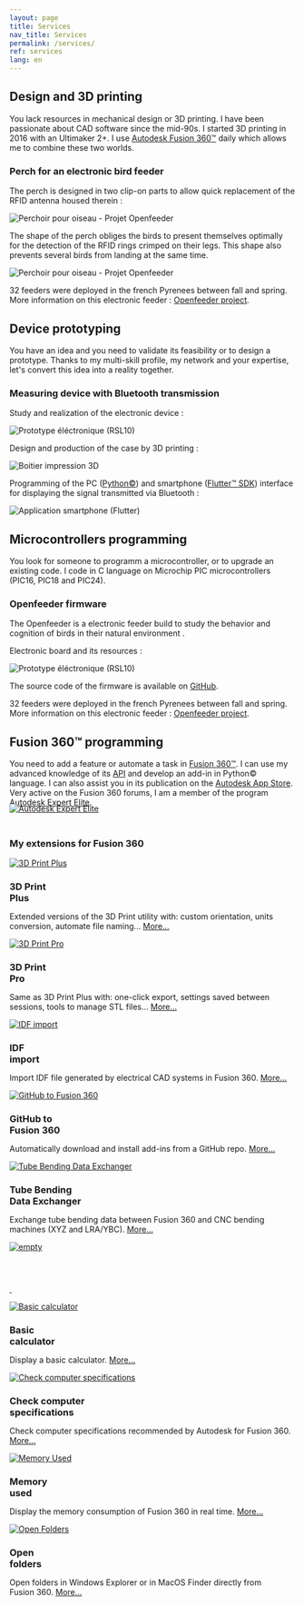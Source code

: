 ```yaml
---
layout: page
title: Services
nav_title: Services
permalink: /services/
ref: services
lang: en
---
```


<h2 class="post-list-heading" id="design">Design and 3D printing</h2>
<p class="services">You lack resources in mechanical design or 3D printing. I have been passionate about CAD software since the mid-90s. I started 3D printing in 2016 with an Ultimaker 2+. I use <a href="https://www.autodesk.com/products/fusion-360/overview" target="_blank">Autodesk Fusion 360&trade;</a> daily which allows me to combine these two worlds.</p>
<div class="service-example">
  <div class="service-example-title">
    <h3><span  class="service-example-title">Perch for an electronic bird feeder</span></h3>
  </div>
  <p>The perch is designed in two clip-on parts to allow quick replacement of the RFID antenna housed therein&nbsp;:</p>
  <div class="services">
    <img class="services" src="/assets/images/openfeeder.gif" alt="Perchoir pour oiseau - Projet Openfeeder"/>
  </div>
  <p>The shape of the perch obliges the birds to present themselves optimally for the detection of the RFID rings crimped on their legs. This shape also prevents several birds from landing at the same time.</p>
  <div class="services">
    <img class="services" style="max-width: none;" src="/assets/images/openfeeder-perch-03.jpg" alt="Perchoir pour oiseau - Projet Openfeeder"/>
  </div>
  <p>32 feeders were deployed in the french Pyrenees between fall and spring. More information on this electronic feeder&nbsp;: <a href="https://econect.cnrs.fr/openfeeder-et-smartnest/" target="_blank">Openfeeder project</a>.</p>
</div>
<h2 class="post-list-heading" id="prototyping">Device prototyping</h2>
<p class="services">You have an idea and you need to validate its feasibility or to design a prototype. Thanks to my multi-skill profile, my network and your expertise, let's convert this idea into a reality together.</p>
<div class="service-example">
<div class="service-example-title">
  <h3><span  class="service-example-title">Measuring device with Bluetooth transmission</span></h3>
</div>
<p>Study and realization of the electronic device&nbsp;:</p>
<div class="services">
<img class="services" src="/assets/images/dispositif-mesure-01.jpg" alt="Prototype éléctronique (RSL10)"/>
</div>
<p>Design and production of the case by 3D printing&nbsp;:</p>
<div class="services">
<img class="services" src="/assets/images/dispositif-mesure-02.jpg" alt="Boitier impression 3D"/>
</div>
<p>Programming of the PC (<a href="https://www.python.org/" target="_blank">Python&copy;</a>) and smartphone (<a href="https://flutter.dev/" target="_blank">Flutter&trade; SDK</a>) interface for displaying the signal transmitted via Bluetooth&nbsp;:</p>
<div class="services">
<img class="services" src="/assets/images/dispositif-mesure-03.jpg" alt="Application smartphone (Flutter)"/>
</div>
</div>
<h2 class="post-list-heading" id="microcontrolers">Microcontrollers programming</h2>
<p class="services">You look for someone to programm a microcontroller, or to upgrade an existing code. I code in C language on Microchip PIC microcontrollers (PIC16, PIC18 and PIC24).</p>
<div class="service-example">
  <div class="service-example-title">
    <h3><span  class="service-example-title">Openfeeder firmware</span></h3>
  </div>
  <p>The Openfeeder is a electronic feeder build to study the behavior and cognition of birds in their natural environment .</p>
  <p>Electronic board and its resources&nbsp;:</p>
  <div class="services">
  <img class="services" style="max-width: 450px;" src="/assets/images/of-board-details-v03.png" alt="Prototype éléctronique (RSL10)"/>
  </div>
  <p>The source code of the firmware is available on <a href="https://github.com/OpenFeeder/firmware" target="_blank">GitHub</a>.</p>
  <p>32 feeders were deployed in the french Pyrenees between fall and spring. More information on this electronic feeder&nbsp;: <a href="https://econect.cnrs.fr/openfeeder-et-smartnest/" target="_blank">Openfeeder project</a>.</p>
</div>
<h2 class="post-list-heading" id="fusion360">Fusion 360&trade; programming</h2>
<p class="services">You need to add a feature or automate a task in <a href="https://www.autodesk.com/products/fusion-360/overview" target="_blank">Fusion&nbsp;360&trade;</a>. I can use my advanced knowledge of its <a href="https://help.autodesk.com/view/fusion360/ENU/?guid=GUID-A92A4B10-3781-4925-94C6-47DA85A4F65A" target="_blank">API</a> and develop an add-in in Python&copy; language. I can also assist you in its publication on the <a href="https://apps.autodesk.com/FUSION/en/List/Search?isAppSearch=True&searchboxstore=FUSION&facet=&collection=&sort=&query=" target="_blank">Autodesk App Store</a>. Very active on the Fusion 360 forums, I am a member of the program <a href="https://www.autodesk.com/expert-elite/overview" target="_blank">Autodesk Expert Elite</a>.</p>
<div class="services">
    <a href="https://forums.autodesk.com/t5/user/viewprofilepage/user-id/3865419" target="_blank"><img class="services" style="border-radius: 0;margin: -20px 0 20px 0;" src="/assets/images/EE_Member_Badge_Email_Signature.png" alt="Autodesk Expert Elite"/></a>
</div>
<div class="service-example">
  <div class="service-example-title">
    <h3><span  class="service-example-title">My extensions for Fusion&nbsp;360</span></h3>
  </div>
  <section>
        <div class="three-col">
          <a href="https://apps.autodesk.com/FUSION/en/Detail/Index?id=2942207745179825936&appLang=en&os=Win64" target="_blank"><img class="services-small" src="/assets/images/3DPrintPlus.png" alt="3D Print Plus"/></a>
          <h3 style="margin-bottom: 0">3D Print<br/>Plus</h3>
          <p>Extended versions of the 3D Print utility with: custom orientation, units conversion, automate file naming&#8230; <a href="https://apps.autodesk.com/FUSION/en/Detail/Index?id=2942207745179825936&appLang=en&os=Win64" target="_blank">More&#8230;</a></p>
        </div>
        <div class="three-col">
          <a href="https://apps.autodesk.com/FUSION/en/Detail/Index?id=1137979603197380741&os=Win64&appLang=en" target="_blank"><img class="services-small" src="/assets/images/3DPrintPro.png" alt="3D Print Pro"/></a>
          <h3 style="margin-bottom: 0">3D Print<br/>Pro</h3>
          <p>Same as 3D Print Plus with: one-click export, settings saved between sessions, tools to manage STL files&#8230; <a href="https://apps.autodesk.com/FUSION/en/Detail/Index?id=1137979603197380741&os=Win64&appLang=en" target="_blank">More&#8230;</a></p>
        </div>
  </section>
  <section>
        <div class="three-col">
          <a href="https://apps.autodesk.com/FUSION/en/Detail/Index?id=3201819144576582682&appLang=en&os=Win64" target="_blank"><img class="services-small" src="/assets/images/idf-fusion-360.png" alt="IDF import"/></a>
          <h3 style="margin-bottom: 0">IDF<br/>import</h3>
          <p>Import IDF file generated by electrical CAD systems in Fusion&nbsp;360. <a href="https://apps.autodesk.com/FUSION/en/Detail/Index?id=3201819144576582682&appLang=en&os=Win64" target="_blank">More&#8230;</a></p>
        </div>
        <div class="three-col">
          <a href="https://apps.autodesk.com/FUSION/en/Detail/Index?id=789800822168335025&appLang=en&os=Win64" target="_blank"><img class="services-small" src="/assets/images/github-fusion-360.png" alt="GitHub to Fusion 360"/></a>
          <h3 style="margin-bottom: 0">GitHub to<br/>Fusion&nbsp;360</h3>
          <p>Automatically download and install add-ins from a GitHub repo. <a href="https://apps.autodesk.com/FUSION/en/Detail/Index?id=789800822168335025&appLang=en&os=Win64" target="_blank">More&#8230;</a></p>
        </div>
  </section>
  <section>
      <div class="three-col">
        <a href=""><img class="services-small" src="/assets/images/TubeBendingDataExchanger.png" alt="Tube Bending Data Exchanger"/></a>
        <h3 style="margin-bottom: 0">Tube Bending<br/>Data Exchanger</h3>
        <p>Exchange tube bending data between Fusion 360 and CNC bending machines (XYZ and LRA/YBC). <a href="https://apps.autodesk.com/FUSION/fr/Detail/Index?id=6110768094548413359&os=Win64">More&#8230;</a></p>
      </div>
      <div class="three-col">
        <a href=""><img class="services-small" src="/assets/images/empty-150x150.png" alt="empty"/></a>
        <h3 style="margin-bottom: 0">&nbsp;</h3>
        <p><a href="">&nbsp;</a></p>
      </div>
  </section>
  <section>
        <div class="three-col">
          <a href="https://github.com/JeromeBriot/fusion360-basic-calculator" target="_blank"><img class="services-small" src="/assets/images/BasicCalculator.png" alt="Basic calculator"/></a>
          <h3 style="margin-bottom: 0">Basic<br/>calculator</h3>
          <p>Display a basic calculator. <a href="https://github.com/JeromeBriot/fusion360-basic-calculator" target="_blank">More&#8230;</a></p>
        </div>
        <div class="three-col">
          <a href="https://github.com/JeromeBriot/fusion360-check-computer-specifications" target="_blank"><img class="services-small" src="/assets/images/CheckComputerSpecifications.png" alt="Check computer specifications"/></a>
          <h3 style="margin-bottom: 0">Check computer<br/>specifications</h3>
          <p>Check computer specifications recommended by Autodesk for Fusion&nbsp;360. <a href="https://github.com/JeromeBriot/fusion360-check-computer-specifications" target="_blank">More&#8230;</a></p>
        </div>
  </section>
  <section>
        <div class="three-col">
          <a href="https://github.com/JeromeBriot/fusion360-memory-used" target="_blank"><img class="services-small" src="/assets/images/MemoryUsed.png" alt="Memory Used"/></a>
          <h3 style="margin-bottom: 0">Memory<br/>used</h3>
          <p>Display the memory consumption of Fusion&nbsp;360 in real time. <a href="https://github.com/JeromeBriot/fusion360-memory-used" target="_blank">More&#8230;</a></p>
        </div>
        <div class="three-col">
          <a href="https://github.com/JeromeBriot/fusion360-open-folders" target="_blank"><img class="services-small" src="/assets/images/OpenFolders.png" alt="Open Folders"/></a>
          <h3 style="margin-bottom: 0">Open<br/>folders</h3>
          <p>Open folders in Windows Explorer or in MacOS Finder directly from Fusion&nbsp;360. <a href="https://github.com/JeromeBriot/fusion360-open-folders" target="_blank">More&#8230;</a></p>
        </div>
  </section>
  <!-- <section>
        <div class="three-col">
          <a href=""><img class="services-small" src="/assets/images/empty-150x150.png" alt=""/></a>
          <h3 style="margin-bottom: 0">&nbsp;</h3>
          <p><a href="">&nbsp;</a></p>
        </div>
        <div class="three-col">
          <a href=""><img class="services-small" src="/assets/images/empty-150x150.png" alt=""/></a>
          <h3 style="margin-bottom: 0">&nbsp;</h3>
          <p><a href="">&nbsp;</a></p>
        </div>
  </section> -->
</div>